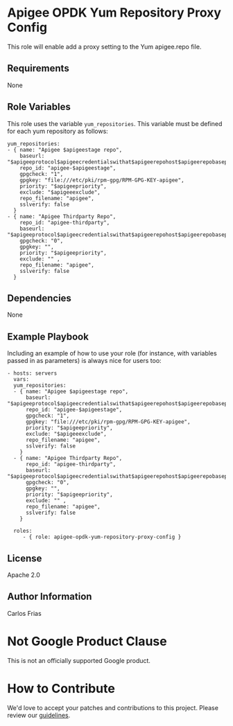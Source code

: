 Apigee OPDK Yum Repository Proxy Config
=========

This role will enable add a proxy setting to the Yum apigee.repo file.

Requirements
------------

None

Role Variables
--------------

This role uses the variable `yum_repositories`. This variable must be defined for each yum repository as follows:

    yum_repositories:
    - { name: "Apigee $apigeestage repo",
        baseurl: "$apigeeprotocol$apigeecredentialswithat$apigeerepohost$apigeerepobasepath/apigee/$apigeestage/$apigeereleasever",
        repo_id: "apigee-$apigeestage",
        gpgcheck: "1",
        gpgkey: "file:///etc/pki/rpm-gpg/RPM-GPG-KEY-apigee",
        priority: "$apigeepriority",
        exclude: "$apigeeexclude",
        repo_filename: "apigee",
        sslverify: false
      }
    - { name: "Apigee Thirdparty Repo",
        repo_id: "apigee-thirdparty",
        baseurl: "$apigeeprotocol$apigeecredentialswithat$apigeerepohost$apigeerepobasepath/thirdparty/$releasever",
        gpgcheck: "0",
        gpgkey: "",
        priority: "$apigeepriority",
        exclude: "" ,
        repo_filename: "apigee",
        sslverify: false
      }


Dependencies
------------

None

Example Playbook
----------------

Including an example of how to use your role (for instance, with variables passed in as parameters) is always nice for users too:

    - hosts: servers
      vars:
      yum_repositories:
      - { name: "Apigee $apigeestage repo",
          baseurl: "$apigeeprotocol$apigeecredentialswithat$apigeerepohost$apigeerepobasepath/apigee/$apigeestage/$apigeereleasever",
          repo_id: "apigee-$apigeestage",
          gpgcheck: "1",
          gpgkey: "file:///etc/pki/rpm-gpg/RPM-GPG-KEY-apigee",
          priority: "$apigeepriority",
          exclude: "$apigeeexclude",
          repo_filename: "apigee",
          sslverify: false
        }
      - { name: "Apigee Thirdparty Repo",
          repo_id: "apigee-thirdparty",
          baseurl: "$apigeeprotocol$apigeecredentialswithat$apigeerepohost$apigeerepobasepath/thirdparty/$releasever",
          gpgcheck: "0",
          gpgkey: "",
          priority: "$apigeepriority",
          exclude: "" ,
          repo_filename: "apigee",
          sslverify: false
        }
 
      roles:
         - { role: apigee-opdk-yum-repository-proxy-config }

License
-------

Apache 2.0

Author Information
------------------

Carlos Frias


<!-- BEGIN Google Required Disclaimer -->

# Not Google Product Clause

This is not an officially supported Google product.
<!-- END Google Required Disclaimer -->
<!-- BEGIN Google How To Contribute -->
# How to Contribute

We'd love to accept your patches and contributions to this project. Please review our [guidelines](CONTRIBUTION.md).
<!-- END Google How To Contribute -->
